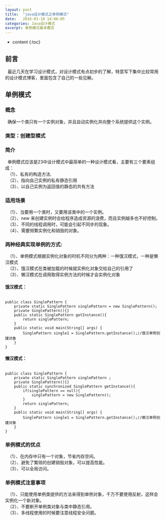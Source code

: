 ```yaml
---
layout: post
title:  "java设计模式之单例模式"
date:   2016-01-10 14:06:05
categories: Java设计模式
excerpt: 单例模式基本概念
---
```


* content
{:toc}

## 前言
  &nbsp;&nbsp;最近几天在学习设计模式，对设计模式有点初步的了解，特意写下集中比较常用的设计模式博客，里面包含了自己的一些见解。

## 单例模式

### 概念
  &nbsp;&nbsp;确保一个类只有一个实例对象，并且自动实例化并向整个系统提供这个实例。

### 类型：创建型模式

### 简介
  &nbsp;&nbsp;单例模式应该是23中设计模式中最简单的一种设计模式看，主要有三个要素组成：<br/>
  &nbsp;&nbsp;（1）、私有的构造方法.<br/> 
  &nbsp;&nbsp;（2）、指向自己实例的私有静态引用 <br/>
  &nbsp;&nbsp;（3）、以自己实例为返回值的静态的共有方法

### 适用场景
  &nbsp;&nbsp;（1）、当要用一个类时，又要用该类中的一个实例。<br/>
  &nbsp;&nbsp;（2）、new 来创建实例时会给程序造成资源的浪费，而且实例越多也不好控制。<br/>
  &nbsp;&nbsp;（3）、不同的线程调用时，可能会引起不同步的现象。<br/>
  &nbsp;&nbsp;（4）、需要频繁实例化和销毁的对象。

### 两种经典实现单例的方式:
  &nbsp;&nbsp;（1）、单例模式根据实例化对象的时机不同分为两种：一种饿汉模式，一种是懒汉模式<br/>
  &nbsp;&nbsp;（2）、饿汉模式在类被加载的时候就实例化对象交给自己的引用了<br/>
  &nbsp;&nbsp;（3）、懒汉模式在调用取得实例方法的时候才会实例化对象

#### 饿汉模式：

```

public class SinglePattern {  
    private static SinglePattern singlePattern = new SinglePattern();  
    private SinglePattern(){}  
    public static SinglePattern getInstance(){  
        return singlePattern;  
    }  
    public static void main(String[] args) {  
        SinglePattern single1 = SinglePattern.getInstance();//饿汉单例创建对象  
    }  
} 

```

#### 懒汉模式：

```

public class SinglePattern {  
    private static SinglePattern singlePattern ;  
    private SinglePattern(){}  
    public static synchronized SinglePattern getInstance(){  
        if(singlePattern == null){  
            singlePattern = new SinglePattern();  
        }  
        return singlePattern;  
    }  
    public static void main(String[] args) {  
        SinglePattern single1 = SinglePattern.getInstance();//懒汉单例创建对象  
    }  
}  

```

### 单例模式的优点
  &nbsp;&nbsp;（1）、在内存中只有一个对象，节省内存空间。<br/>
  &nbsp;&nbsp;（2）、避免了繁琐的创建销毁对象，可以提高性能。<br/>
  &nbsp;&nbsp;（3）、可以全局访问。

### 单例模式注意事项
  &nbsp;&nbsp;（1）、只能使用单例类提供的方法来得到单例对象，千万不要使用反射，这样会实例化一个新对象。<br/>
  &nbsp;&nbsp;（2）、不要断开单例类对象与类中静态引用。<br/>
  &nbsp;&nbsp;（3）、多线程使用的时候要注意线程安全问题。